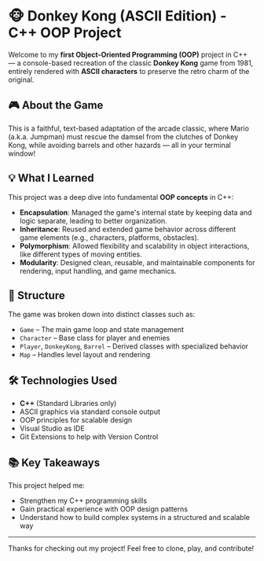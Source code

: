 # 🐵 Donkey Kong (ASCII Edition) - C++ OOP Project

Welcome to my **first Object-Oriented Programming (OOP)** project in C++ — a console-based recreation of the classic **Donkey Kong** game from 1981, entirely rendered with **ASCII characters** to preserve the retro charm of the original.

## 🎮 About the Game
This is a faithful, text-based adaptation of the arcade classic, where Mario (a.k.a. Jumpman) must rescue the damsel from the clutches of Donkey Kong, while avoiding barrels and other hazards — all in your terminal window!

## 💡 What I Learned

This project was a deep dive into fundamental **OOP concepts** in C++:

- **Encapsulation**: Managed the game's internal state by keeping data and logic separate, leading to better organization.
- **Inheritance**: Reused and extended game behavior across different game elements (e.g., characters, platforms, obstacles).
- **Polymorphism**: Allowed flexibility and scalability in object interactions, like different types of moving entities.
- **Modularity**: Designed clean, reusable, and maintainable components for rendering, input handling, and game mechanics.


## 🧱 Structure

The game was broken down into distinct classes such as:
- `Game` – The main game loop and state management
- `Character` – Base class for player and enemies
- `Player`, `DonkeyKong`, `Barrel` – Derived classes with specialized behavior
- `Map` – Handles level layout and rendering


## 🛠 Technologies Used

- **C++** (Standard Libraries only)
- ASCII graphics via standard console output
- OOP principles for scalable design
- Visual Studio as IDE
- Git Extensions to help with Version Control


## 📚 Key Takeaways

This project helped me:
- Strengthen my C++ programming skills
- Gain practical experience with OOP design patterns
- Understand how to build complex systems in a structured and scalable way

---

Thanks for checking out my project! Feel free to clone, play, and contribute!

